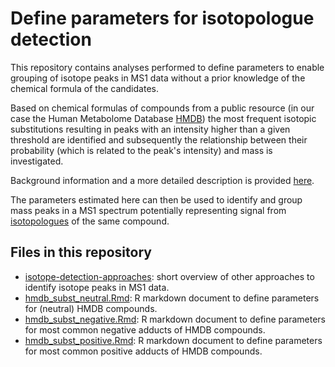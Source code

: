# Define parameters for isotopologue detection

This repository contains analyses performed to define parameters to enable
grouping of isotope peaks in MS1 data without a prior knowledge of the chemical
formula of the candidates.

Based on chemical formulas of compounds from a public resource (in our case the
Human Metabolome Database [HMDB](https://hmdb.ca)) the most frequent isotopic
substitutions resulting in peaks with an intensity higher than a given threshold
are identified and subsequently the relationship between their probability
(which is related to the peak's intensity) and mass is investigated.

Background information and a more detailed description is provided
[here](approach.md).

The parameters estimated here can then be used to identify and group mass peaks
in a MS1 spectrum potentially representing signal from
[isotopologues](https://goldbook.iupac.org/terms/view/I03351) of the same
compound.


## Files in this repository

- [isotope-detection-approaches](isotope-detection-approaches.md): short
  overview of other approaches to identify isotope peaks in MS1 data.
- [hmdb_subst_neutral.Rmd](hmdb_subst_neutral.Rmd): R markdown document to
  define parameters for (neutral) HMDB compounds.
- [hmdb_subst_negative.Rmd](hmdb_subst_negative.Rmd): R markdown document to
  define parameters for most common negative adducts of HMDB compounds.
- [hmdb_subst_positive.Rmd](hmdb_subst_positive.Rmd): R markdown document to
  define parameters for most common positive adducts of HMDB compounds.
